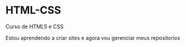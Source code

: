 # HTML-CSS
 Curso de HTML5 e CSS

 Estou aprendendo a criar sites e agora vou gerenciar meus repositorios
